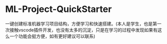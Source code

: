 # ML-Project-QuickStarter
一键创建标准机器学习项目结构，方便学习和快速搭建。(本人是学生，也是第一次接触vscode插件开发，也没有太多的沉淀，只是在学习的过程中发现如果有这么一个功能会挺方便，如有更好建议可以联系)
